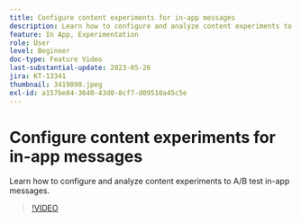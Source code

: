 ```yaml
---
title: Configure content experiments for in-app messages
description: Learn how to configure and analyze content experiments to A/B test in-app messages.
feature: In App, Experimentation
role: User
level: Beginner
doc-type: Feature Video
last-substantial-update: 2023-05-26
jira: KT-13341
thumbnail: 3419898.jpeg
exl-id: a157be84-3640-43d0-8cf7-d09510a45c5e
---
```

# Configure content experiments for in-app messages

Learn how to configure and analyze content experiments to A/B test in-app messages.

>[!VIDEO](https://video.tv.adobe.com/v/3419898/?learn=on)
